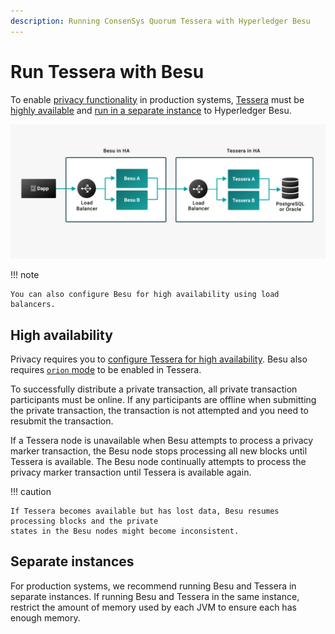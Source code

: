 ```yaml
---
description: Running ConsenSys Quorum Tessera with Hyperledger Besu
---
```


# Run Tessera with Besu
To enable [privacy functionality](../../concepts/privacy/index.md) in production
systems, [Tessera](https://docs.tessera.consensys.net/) must be [highly available](#high-availability)
and [run in a separate instance](#separate-instances) to Hyperledger Besu.

![Besu-Tessera-High-Availability](../../../assets/images/Besu-Tessera-High-Availability.png)

!!! note

    You can also configure Besu for high availability using load balancers.

## High availability

Privacy requires you to [configure Tessera for high availability].
Besu also requires [`orion` mode](https://docs.tessera.consensys.net/en/stable/HowTo/Configure/Orion-Mode/)
to be enabled in Tessera.

To successfully distribute a private transaction, all private transaction participants must be
online. If any participants are offline when submitting the private transaction, the transaction is
not attempted and you need to resubmit the transaction.

If a Tessera node is unavailable when Besu attempts to process a privacy marker transaction, the
Besu node stops processing all new blocks until Tessera is available. The Besu node continually
attempts to process the privacy marker transaction until Tessera is available again.

!!! caution

    If Tessera becomes available but has lost data, Besu resumes processing blocks and the private
    states in the Besu nodes might become inconsistent.

## Separate instances

For production systems, we recommend running Besu and Tessera in separate instances. If running Besu
and Tessera in the same instance, restrict the amount of memory used by each JVM to ensure each has
enough memory.

<!-- links -->
[configure Tessera for high availability]: https://consensys.net/docs/goquorum//en/stable/configure-and-manage/configure/high-availability/
